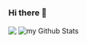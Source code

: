 ### Hi there 👋
<img align="center" src="https://github-readme-streak-stats.herokuapp.com/?user=Process012&theme=gotham">

<img align="center" src="https://github-readme-stats.vercel.app/api?username=Process012&include_all_commits=false&count_private=true&show_icons=true&line_height=20&theme=gotham" alt="my Github Stats"/>

